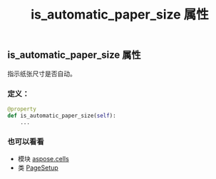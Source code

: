 ﻿---
title: is_automatic_paper_size 属性
second_title: Aspose.Cells for Python via .NET API 参考资料
description:
type: docs
weight: 370
url: /zh/python-net/aspose.cells/pagesetup/is_automatic_paper_size/
is_root: false
---
## is_automatic_paper_size 属性

指示纸张尺寸是否自动。
### 定义：
```python
@property
def is_automatic_paper_size(self):
    ...
```

### 也可以看看
* 模块 [aspose.cells](../../)
* 类 [PageSetup](/cells/zh/python-net/aspose.cells/pagesetup)
